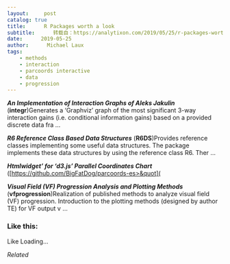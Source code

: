 ```yaml
---
layout:     post
catalog: true
title:      R Packages worth a look
subtitle:      转载自：https://analytixon.com/2019/05/25/r-packages-worth-a-look-1526/
date:      2019-05-25
author:      Michael Laux
tags:
    - methods
    - interaction
    - parcoords interactive
    - data
    - progression
---
```


***An Implementation of Interaction Graphs of Aleks Jakulin*** (**integr**)Generates a ‘Graphviz’ graph of the most significant 3-way interaction gains (i.e. conditional information gains) based on a provided discrete data fra …

***R6 Reference Class Based Data Structures*** (**R6DS**)Provides reference classes implementing some useful data structures. The package implements these data structures by using the reference class R6. Ther …

***Htmlwidget’ for ‘d3.js’ Parallel Coordinates Chart*** ([https://github.com/BigFatDog/parcoords-es>&quot](

***Visual Field (VF) Progression Analysis and Plotting Methods*** (**vfprogression**)Realization of published methods to analyze visual field (VF) progression. Introduction to the plotting methods (designed by author TE) for VF output v …





### Like this:

Like Loading...


*Related*

